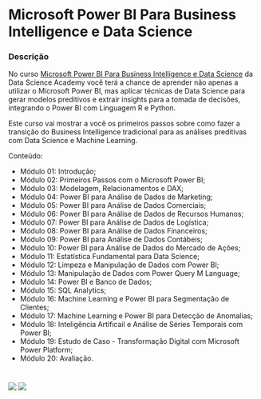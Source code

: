 # Microsoft Power BI Para Business Intelligence e Data Science

###   Descrição

No curso [Microsoft Power BI Para Business Intelligence e Data Science](https://www.datascienceacademy.com.br/course/fundamentos-de-linguagem-python-para-analise-de-dados-e-data-science) da Data Science Academy você terá a chance de aprender não apenas a utilizar o Microsoft Power BI, mas aplicar técnicas de Data Science para gerar modelos preditivos e extrair insights para a tomada de decisões, integrando o Power BI com Linguagem R e Python.

Este curso vai mostrar a você os primeiros passos sobre como fazer a transição do Business Intelligence tradicional para as análises preditivas com Data Science e Machine Learning.

Conteúdo:

- Módulo 01: Introdução;
- Módulo 02: Primeiros Passos com o Microsoft Power BI;
- Módulo 03: Modelagem, Relacionamentos e DAX;
- Módulo 04: Power BI para Análise de Dados de Marketing;
- Módulo 05: Power BI para Análise de Dados Comerciais;
- Módulo 06: Power BI para Análise de Dados de Recursos Humanos;
- Módulo 07: Power BI para Análise de Dados de Logística;
- Módulo 08: Power BI para Análise de Dados Financeiros;
- Módulo 09: Power BI para Análise de Dados Contábeis;
- Módulo 10: Power BI para Análise de Dados do Mercado de Ações;
- Módulo 11: Estatística Fundamental para Data Science;
- Módulo 12: Limpeza e Manipulação de Dados com Power BI;
- Módulo 13: Manipulação de Dados com Power Query M Language;
- Módulo 14: Power BI e Banco de Dados;
- Módulo 15: SQL Analytics;
- Módulo 16: Machine Learning e Power BI para Segmentação de Clientes;
- Módulo 17: Machine Learning e Power BI para Detecção de Anomalias;
- Módulo 18: Inteligência Artificail e Análise de Séries Temporais com Power BI;
- Módulo 19: Estudo de Caso - Transformação Digital com Microsoft Power Platform;
- Módulo 20: Avaliação.

#

<div>
  <p align="left">
    <a href="https://www.linkedin.com/in/claudia-anjos/" target="_blank"><img src="https://img.shields.io/badge/-LinkedIn-%230077B5?style=for-the-badge&logo=linkedin" target="_blank"></a>
    <a href="https://medium.com/@ndosanjosc" target="_blank"><img src="https://img.shields.io/badge/-Medium-FF5722?style=for-the-badge&logo=medium" target="_blank"></a>
</div>
